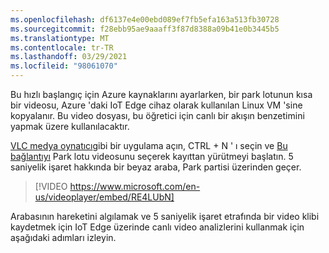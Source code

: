 ```yaml
---
ms.openlocfilehash: df6137e4e00ebd089ef7fb5efa163a513fb30728
ms.sourcegitcommit: f28ebb95ae9aaaff3f87d8388a09b41e0b3445b5
ms.translationtype: MT
ms.contentlocale: tr-TR
ms.lasthandoff: 03/29/2021
ms.locfileid: "98061070"
---
```

Bu hızlı başlangıç için Azure kaynaklarını ayarlarken, bir park lotunun kısa bir videosu, Azure 'daki IoT Edge cihaz olarak kullanılan Linux VM 'sine kopyalanır. Bu video dosyası, bu öğretici için canlı bir akışın benzetimini yapmak üzere kullanılacaktır.

[VLC medya oynatıcı](https://www.videolan.org/vlc/)gibi bir uygulama açın, CTRL + N ' ı seçin ve [Bu bağlantıyı](https://lvamedia.blob.core.windows.net/public/lots_015.mkv) Park lotu videosunu seçerek kayıttan yürütmeyi başlatın. 5 saniyelik işaret hakkında bir beyaz araba, Park partisi üzerinden geçer.

> [!VIDEO https://www.microsoft.com/en-us/videoplayer/embed/RE4LUbN]

Arabasının hareketini algılamak ve 5 saniyelik işaret etrafında bir video klibi kaydetmek için IoT Edge üzerinde canlı video analizlerini kullanmak için aşağıdaki adımları izleyin.
